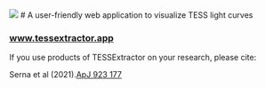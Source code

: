 <img src="https://user-images.githubusercontent.com/15573863/184284484-a0041c6e-df4e-45e5-b262-def835e6dbd5.gif"/>
# A user-friendly web application to visualize TESS light curves

### www.tessextractor.app

If you use products of TESSExtractor on your research, please cite:

Serna et al (2021).[ApJ 923 177](https://doi.org/10.3847/1538-4357/AC300A)
